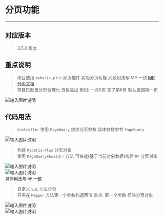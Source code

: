 # 分页功能
- - -
## 对应版本

> 3.5.0 版本

## 重点说明

> 项目使用 `mybatis-plus` 分页插件 实现分页功能 大致用法与 MP 一致 [MP分页文档](https://baomidou.com/pages/97710a/) <br>
项目已配置分页合理化 页数溢出 例如: 一共5页 查了第6页 默认返回第一页 <br>

![输入图片说明](https://images.gitee.com/uploads/images/2021/1223/150952_7e39ceb0_1766278.png "屏幕截图.png")

## 代码用法

> `Controller` 使用 `PageQuery` 接收分页参数 具体参数参考 `PageQuery`

![输入图片说明](https://images.gitee.com/uploads/images/2021/1223/151446_ba642595_1766278.png "屏幕截图.png")

> 构建 `Mybatis-Plus` 分页对象 <br>
使用 `PageQuery#build()` 方法 可快速(基于当前对象数据)构建 `MP` 分页对象

![输入图片说明](https://images.gitee.com/uploads/images/2021/1223/151558_cdb0e22c_1766278.png "屏幕截图.png")<br>
![输入图片说明](https://images.gitee.com/uploads/images/2021/1223/151616_80fd3ae8_1766278.png "屏幕截图.png")<br>
具体用法与 `MP` 一致

> 自定义 `SQL` 方法分页 <br>
只需在 `Mapper` 方法第一个参数和返回值 重点: 第一个参数 标注分页对象

![输入图片说明](https://images.gitee.com/uploads/images/2021/1223/151950_c1c2d57e_1766278.png "屏幕截图.png")<br>
![输入图片说明](https://images.gitee.com/uploads/images/2021/1223/151959_c3bc0cbb_1766278.png "屏幕截图.png")
